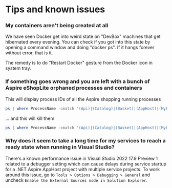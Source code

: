 # Tips and known issues

### My containers aren't being created at all

We have seen Docker get into weird state on "DevBox" machines that get hibernated every evening. You can check if you got into this state by opening a command window and doing "docker ps". If it hangs forever without error, that is it.

The remedy is to do "Restart Docker" gesture from the Docker icon in system tray.

### If something goes wrong and you are left with a bunch of Aspire eShopLite orphaned processes and containers

This will display process IDs of all the Aspire shopping running processes

```ps1
ps | where ProcessName -cmatch '(Api)|(Catalog)|(Basket)|(AppHost)|(MyFrontend)|(OrderProcessor)' | % {Write-Output $_.Id }
```

… and this will kill them

```ps1
ps | where ProcessName -cmatch '(Api)|(Catalog)|(Basket)|(AppHost)|(MyFrontend)|(OrderProcessor)' | % {Write-Output $_.Id; kill $_.Id }
```

### Why does it seem to take a long time for my services to reach a ready state when running in Visual Studio?

There's a known performance issue in Visual Studio 2022 17.9 Preview 1 related to a debugger setting which can cause delays during service startup for a .NET Aspire AppHost project with multiple service projects. To work around this issue, go to `Tools > Options > Debugging > General` and uncheck `Enable the External Sources node in Solution Explorer`.